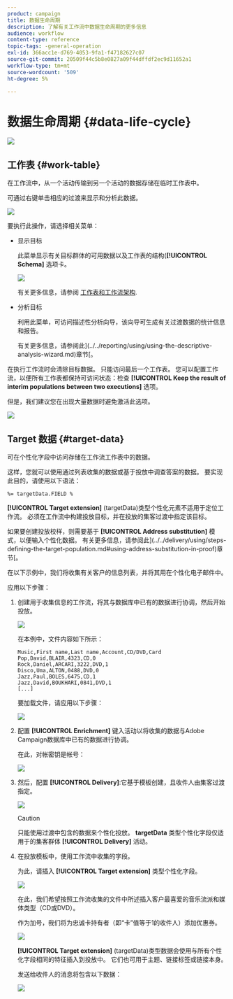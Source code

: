 ```yaml
---
product: campaign
title: 数据生命周期
description: 了解有关工作流中数据生命周期的更多信息
audience: workflow
content-type: reference
topic-tags: -general-operation
exl-id: 366acc1e-d769-4053-9fa1-f47182627c07
source-git-commit: 20509f44c5b8e0827a09f44dffdf2ec9d11652a1
workflow-type: tm+mt
source-wordcount: '509'
ht-degree: 5%

---
```


# 数据生命周期 {#data-life-cycle}

![](../../assets/common.svg)

## 工作表 {#work-table}

在工作流中，从一个活动传输到另一个活动的数据存储在临时工作表中。

可通过右键单击相应的过渡来显示和分析此数据。

![](assets/wf-right-click-analyze.png)

要执行此操作，请选择相关菜单：

* 显示目标

   此菜单显示有关目标群体的可用数据以及工作表的结构(**[!UICONTROL Schema]** 选项卡。

   ![](assets/wf-right-click-display.png)

   有关更多信息，请参阅 [工作表和工作流架构](monitoring-workflow-execution.md#worktables-and-workflow-schema).

* 分析目标

   利用此菜单，可访问描述性分析向导，该向导可生成有关过渡数据的统计信息和报告。

   有关更多信息，请参阅此](../../reporting/using/using-the-descriptive-analysis-wizard.md)章节[。

在执行工作流时会清除目标数据。 只能访问最后一个工作表。 您可以配置工作流，以便所有工作表都保持可访问状态：检查 **[!UICONTROL Keep the result of interim populations between two executions]** 选项。

但是，我们建议您在出现大量数据时避免激活此选项。

![](assets/wf-purge-data-option.png)

## Target 数据 {#target-data}

可在个性化字段中访问存储在工作流工作表中的数据。

这样，您就可以使用通过列表收集的数据或基于投放中调查答案的数据。 要实现此目的，请使用以下语法：

```
%= targetData.FIELD %
```

**[!UICONTROL Target extension]** (targetData)类型个性化元素不适用于定位工作流。 必须在工作流中构建投放目标，并在投放的集客过渡中指定该目标。

如果要创建投放校样，则需要基于 **[!UICONTROL Address substitution]** 模式，以便输入个性化数据。 有关更多信息，请参阅此](../../delivery/using/steps-defining-the-target-population.md#using-address-substitution-in-proof)章节[。

在以下示例中，我们将收集有关客户的信息列表，并将其用在个性化电子邮件中。

应用以下步骤：

1. 创建用于收集信息的工作流，将其与数据库中已有的数据进行协调，然后开始投放。

   ![](assets/wf-targetdata-sample-1.png)

   在本例中，文件内容如下所示：

   ```
   Music,First name,Last name,Account,CD/DVD,Card
   Pop,David,BLAIR,4323,CD,0
   Rock,Daniel,ARCARI,3222,DVD,1
   Disco,Uma,ALTON,0488,DVD,0
   Jazz,Paul,BOLES,6475,CD,1
   Jazz,David,BOUKHARI,0841,DVD,1
   [...]
   ```

   要加载文件，请应用以下步骤：

   ![](assets/wf-targetdata-sample-2.png)

1. 配置 **[!UICONTROL Enrichment]** 键入活动以将收集的数据与Adobe Campaign数据库中已有的数据进行协调。

   在此，对帐密钥是帐号：

   ![](assets/wf-targetdata-sample-3.png)

1. 然后，配置 **[!UICONTROL Delivery]**:它基于模板创建，且收件人由集客过渡指定。

   ![](assets/wf-targetdata-sample-4.png)

   >[!CAUTION]
   >
   >只能使用过渡中包含的数据来个性化投放。 **targetData** 类型个性化字段仅适用于的集客群体 **[!UICONTROL Delivery]** 活动。

1. 在投放模板中，使用工作流中收集的字段。

   为此，请插入 **[!UICONTROL Target extension]** 类型个性化字段。

   ![](assets/wf-targetdata-sample-5.png)

   在此，我们希望按照工作流收集的文件中所述插入客户最喜爱的音乐流派和媒体类型（CD或DVD）。

   作为加号，我们将为忠诚卡持有者（即“卡”值等于1的收件人）添加优惠券。

   ![](assets/wf-targetdata-sample-6.png)

   **[!UICONTROL Target extension]** (targetData)类型数据会使用与所有个性化字段相同的特征插入到投放中。 它们也可用于主题、链接标签或链接本身。

   发送给收件人的消息将包含以下数据：

   ![](assets/wf-targetdata-sample-7.png)
